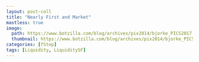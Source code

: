 ```yaml
---
layout: post-coll
title: "Nearly First and Market"
mastless: true
image:
  path: https://www.botzilla.com/blog/archives/pix2014/bjorke_PICS2017.jpg
  thumbnail: https://www.botzilla.com/blog/archives/pix2014/bjorke_PICS2017.jpg
categories: [fStop]
tags: [Liquidity, LiquiditySF]
---
```





